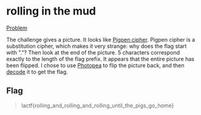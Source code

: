 # rolling in the mud

[Problem](https://github.com/uclaacm/lactf-archive/tree/main/2023/crypto/rolling-in-the-mud)

The challenge gives a picture. It looks like [Pigpen cipher](https://en.wikipedia.org/wiki/Pigpen_cipher). Pigpen cipher is a substitution cipher, which makes it very strange: why does the flag start with "."? Then look at the end of the picture. 5 characters correspond exactly to the length of the flag prefix. It appears that the entire picture has been flipped. I chose to use [Photopea](https://www.photopea.com/) to flip the picture back, and then [decode](https://www.dcode.fr/pigpen-cipher) it to get the flag. 

## Flag
> lactf{rolling_and_rolling_and_rolling_until_the_pigs_go_home}